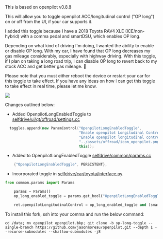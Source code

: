 This is based on openpilot v0.8.8

This will allow you to toggle openpilot ACC/longitudinal control ("OP long") on or off from the UI, if your car supports it. 

I added this toggle because I have a 2018 Toyota RAV4 XLE (ICE/non-hybrid) with a comma pedal and smartDSU, which enables OP long.

Depending on what kind of driving I'm doing, I wanted the ability to enable or disable OP long.  With my car, I have found that OP long decreases my gas mileage considerably, especially with highway driving.  With this toggle, if I plan on taking a long road trip, I can disable OP long to revert back to my stock ACC and get better gas mileage. 🙂 

Please note that you must either reboot the device or restart your car for this toggle to take effect. If you have any ideas on how I can get this toggle to take effect in real time, please let me know.

[![](https://i.imgur.com/xm69VMB.png)](#)

Changes outlined below:

* Added OpenpilotLongEnabledToggle to [selfdrive/ui/qt/offroad/settings.cc](selfdrive/ui/qt/offroad/settings.cc)
```c++
  toggles.append(new ParamControl("OpenpilotLongEnabledToggle",
                                  "Enable openpilot Longitudinal Control",
                                  "Enable openpilot longitudinal control (if compatible). This is handy if you have a Comma Pedal and/or SmartDSU and want to toggle between stock ACC or openpilot ACC. Restart car or reboot system for this setting to take effect.",
                                  "../assets/offroad/icon_openpilot.png",
                                  this));
```
* Added to OpenpilotLongEnabledToggle [selfdrive/common/params.cc](selfdrive/common/params.cc)
```c++
    {"OpenpilotLongEnabledToggle", PERSISTENT},
```
* Incorporated toggle in [selfdrive/car/toyota/interface.py](selfdrive/car/toyota/interface.py)
```python
from common.params import Params
```
```python
    params = Params()
    op_long_enabled_toggle = params.get_bool("OpenpilotLongEnabledToggle")
```
```python
    ret.openpilotLongitudinalControl = op_long_enabled_toggle and (smartDsu or ret.enableDsu or candidate in TSS2_CAR)
```
To install this fork, ssh into your comma and run the below command:
```
cd /data; mv openpilot openpilot.bkp; git clone -b op-long-toggle --single-branch https://github.com/jasonmoreau/openpilot.git --depth 1 --recurse-submodules --shallow-submodules -j8
```
